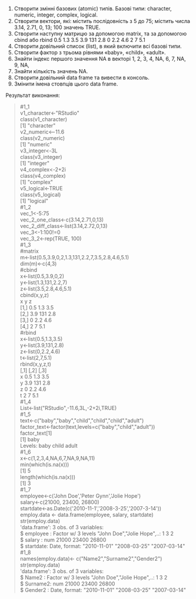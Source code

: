 1. Створити змінні базових (atomic) типів. Базові типи: character, numeric,
integer, complex, logical.
2. Створити вектори, які: містить послідовність з 5 до 75; містить числа 3.14,
2.71, 0, 13; 100 значень TRUE.
3. Створити наступну матрицю за допомогою matrix, та за допомогою cbind
або rbind
0.5 1.3 3.5
3.9 131 2.8
0 2.2 4.6
2 7 5.1
4. Створити довільний список (list), в який включити всі базові типи.
5. Створити фактор з трьома рівнями «baby», «child», «adult».
6. Знайти індекс першого значення NA в векторі 1, 2, 3, 4, NA, 6, 7, NA, 9, NA,
11. Знайти кількість значень NA.
7. Створити довільний data frame та вивести в консоль.
8. Змінити імена стовпців цього data frame.


Результат виконання:
> #1_1  
> v1_character<-"RStudio"  
> class(v1_character)  
[1] "character"  
> v2_numeric<--11.6  
> class(v2_numeric)  
[1] "numeric"  
> v3_integer<-3L  
> class(v3_integer)  
[1] "integer"  
> v4_complex<-2+2i  
> class(v4_complex)  
[1] "complex"  
> v5_logical<-TRUE  
> class(v5_logical)  
[1] "logical"  
> #1_2  
> vec_1<-5:75  
> vec_2_one_class<-c(3.14,2.71,0,13)  
> vec_2_diff_class<-list(3.14,2.72,0,13)  
> vec_3<-1:100!=0  
> vec_3_2<-rep(TRUE, 100)  
> #1_3  
> #matrix  
> m<-list(0.5,3.9,0,2,1.3,131,2.2,7,3.5,2.8,4.6,5.1)  
> dim(m)<-c(4,3)  
> #cbind  
> x<-list(0.5,3.9,0,2)  
> y<-list(1.3,131,2.2,7)  
> z<-list(3.5,2.8,4.6,5.1)  
> cbind(x,y,z)  
     x   y   z  
[1,] 0.5 1.3 3.5  
[2,] 3.9 131 2.8  
[3,] 0   2.2 4.6  
[4,] 2   7   5.1  
> #rbind  
> x<-list(0.5,1.3,3.5)  
> y<-list(3.9,131,2.8)  
> z<-list(0,2.2,4.6)  
> t<-list(2,7,5.1)  
> rbind(x,y,z,t)  
  [,1] [,2] [,3]  
x 0.5  1.3  3.5  
y 3.9  131  2.8  
z 0    2.2  4.6  
t 2    7    5.1  
> #1_4  
> List<-list("RStudio",-11.6,3L,-2+2i,TRUE)  
> #1_5  
> text<-c("baby","baby","child","child","child","adult")  
> factor_text<-factor(text,levels=c("baby","child","adult"))  
> factor_text[1]  
[1] baby  
Levels: baby child adult  
> #1_6  
> x<-c(1,2,3,4,NA,6,7,NA,9,NA,11)  
> min(which(is.na(x)))  
[1] 5  
> length(which(is.na(x)))  
[1] 3  
> #1_7  
> employee<-c('John Doe','Peter Gynn','Jolie Hope')  
> salary<-c(21000, 23400, 26800)  
> startdate<-as.Date(c('2010-11-1','2008-3-25','2007-3-14'))  
> employ.data <- data.frame(employee, salary, startdate)  
> str(employ.data)  
'data.frame':	3 obs. of  3 variables:  
 $ employee : Factor w/ 3 levels "John Doe","Jolie Hope",..: 1 3 2  
 $ salary   : num  21000 23400 26800  
 $ startdate: Date, format: "2010-11-01" "2008-03-25" "2007-03-14"  
> #1_8  
> names(employ.data)<- c("Name2","Surname2","Gender2")  
> str(employ.data)  
'data.frame':	3 obs. of  3 variables:  
 $ Name2   : Factor w/ 3 levels "John Doe","Jolie Hope",..: 1 3 2  
 $ Surname2: num  21000 23400 26800  
 $ Gender2 : Date, format: "2010-11-01" "2008-03-25" "2007-03-14"  
